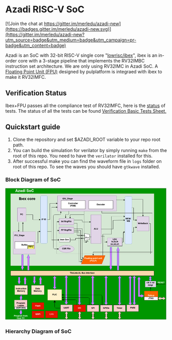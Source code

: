 # Azadi RISC-V SoC

[![Join the chat at https://gitter.im/merledu/azadi-new](https://badges.gitter.im/merledu/azadi-new.svg)](https://gitter.im/merledu/azadi-new?utm_source=badge&utm_medium=badge&utm_campaign=pr-badge&utm_content=badge)  

Azadi is an SoC with 32-bit RISC-V single core "[lowrisc/ibex](https://github.com/lowrisc/ibex)", ibex is an in-order core with a 3-stage pipeline that implements the RV32IMBC instruction set architecture. We are only using RV32IMC in Azadi SoC. A [Floating Point Unit (FPU)](https://github.com/pulp-platform/fpnew) designed by pulplatform is integraed with ibex to make it RV32IMFC. 

## Verification Status
Ibex+FPU passes all the compliance test of RV32IMFC, here is the [status](https://docs.google.com/spreadsheets/d/1gIzSU5mb4L3pPdiJr7MkdhvupT7p5VF2qy1PzDwq-5I/edit#gid=862473485) of tests.
The status of all the tests can be found [Verification Basic Tests Sheet.](https://docs.google.com/spreadsheets/d/1gIzSU5mb4L3pPdiJr7MkdhvupT7p5VF2qy1PzDwq-5I/edit#gid=1374860298)

## Quickstart guide

1. Clone the repository and set $AZADI_ROOT variable to your repo root path.
2. You can build the simulation for verilator by simply running `make` from the root of this repo. You need to have the `verilator` installed for this.
3. After successful make you can find the waveform file in `logs` folder on root of this repo. To see the waves you should have `gtkwave` installed.

### Block Diagram of SoC
![](docs/images/Azadi%20MicroArchitechtureDiagram-SoC.drawio.png)
### Hierarchy Diagram of SoC

